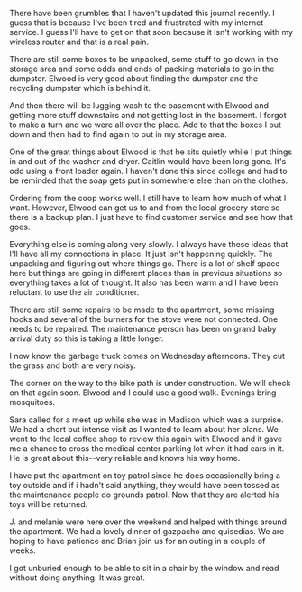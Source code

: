 <html><body><p>There have been grumbles that I haven't updated this journal recently. I guess that is because I've been tired and frustrated with my internet service. I guess I'll have to get on that soon because it isn't working with my wireless router and that is a real pain. 

There are still some boxes to be unpacked, some stuff to go down in the storage area and some odds and ends of packing materials to go in the dumpster. Elwood is very good about finding the dumpster and the recycling dumpster which is behind it.

And then there will be lugging wash to the basement with Elwood and getting more stuff downstairs and not getting lost in the basement. I forgot to make a turn and we were all over the place. Add to that the boxes I put down and then had to find again to put in my storage area. 

One of the great things about Elwood is that he sits quietly while I put things in and out of the washer and dryer. Caitlin would have been long gone. It's odd using a front loader again. I haven't done this since college and had to be reminded that the soap gets put in somewhere else than on the clothes.

Ordering from the coop works well. I still have to learn how much of what I want. However, Elwood can get us to and from the local grocery store so there is a backup plan. I just have to find customer service and see how that goes.

Everything else is coming along very slowly. I always have these ideas that I'll have all my connections in place. It just isn't happening quickly. The unpacking and figuring out where things go. There is a lot of shelf space here but things are going in different places than in previous situations so everything takes a lot of thought. It also has been warm and I have been reluctant to use the air conditioner.

There are still some repairs to be made to the apartment, some missing hooks and several of the burners for the stove were not connected. One needs to be repaired. The maintenance person has been on grand baby arrival duty so this is taking a little longer.

I now know the garbage truck comes on Wednesday afternoons. They cut the grass and both are very noisy.

The corner on the way to the bike path is under construction. We will check on that again soon. Elwood and I could use a good walk. Evenings bring mosquitoes.

Sara called for a meet up while she was in Madison which was a surprise. We had a short but intense visit as I wanted to learn about her plans. We went to the local coffee shop to review this again with Elwood and it gave me a chance to cross the medical center parking lot when it had cars in it. He is great about this--very reliable and knows his way home.

I have put the apartment on toy patrol since he does occasionally bring a toy outside and if i hadn't said anything, they would have been tossed as the maintenance people do grounds patrol. Now that they are alerted his toys will be returned.

J. and melanie were here over the weekend and helped with things around the apartment. We had a lovely dinner of gazpacho and quisedias. We are hoping to have patience and Brian join us for an outing in a couple of weeks.

I got unburied enough to be able to sit in a chair by the window and read without doing anything. It was great.</p></body></html>